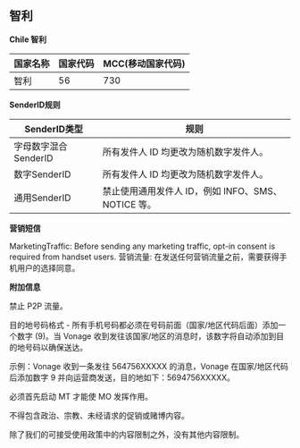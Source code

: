 ## 智利

__Chile 智利__

| 国家名称 | 国家代码 | MCC(移动国家代码) |
|------|------|-------------|
| 智利   | 56   | 	730        |

__SenderID规则__

| SenderID类型     | 规则                                 |
|----------------|------------------------------------|
| 字母数字混合SenderID | 所有发件人 ID 均更改为随机数字发件人。              |
| 数字SenderID     | 所有发件人 ID 均更改为随机数字发件人。              |
| 通用SenderID     | 禁止使用通用发件人 ID，例如 INFO、SMS、NOTICE 等。 |


__营销短信__

MarketingTraffic: Before sending any marketing traffic, opt-in consent is required from handset users.
营销流量: 在发送任何营销流量之前，需要获得手机用户的选择同意。

__附加信息__

禁止 P2P 流量。

目的地号码格式 - 所有手机号码都必须在号码前面（国家/地区代码后面）添加一个数字 (9)。当 Vonage 收到发往该国家/地区的消息时，该数字将自动添加到目的地号码以确保送达。

示例：Vonage 收到一条发往 564756XXXXX 的消息，Vonage 在国家/地区代码后添加数字 9 并向运营商发送，目的地如下：5694756XXXXX。

必须首先启动 MT 才能使 MO 发挥作用。

不得包含政治、宗教、未经请求的促销或赌博内容。

除了我们的可接受使用政策中的内容限制之外，没有其他内容限制。
